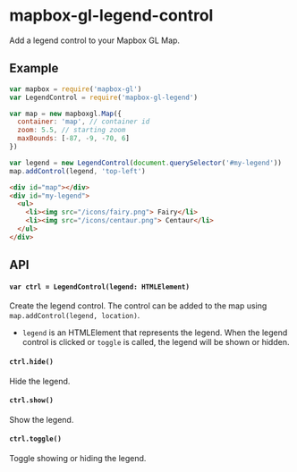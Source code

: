 # mapbox-gl-legend-control

Add a legend control to your Mapbox GL Map.

## Example

```js
var mapbox = require('mapbox-gl')
var LegendControl = require('mapbox-gl-legend')

var map = new mapboxgl.Map({
  container: 'map', // container id
  zoom: 5.5, // starting zoom
  maxBounds: [-87, -9, -70, 6]
})

var legend = new LegendControl(document.querySelector('#my-legend'))
map.addControl(legend, 'top-left')
```

```html
<div id="map"></div>
<div id="my-legend">
  <ul>
    <li><img src="/icons/fairy.png"> Fairy</li>
    <li><img src="/icons/centaur.png"> Centaur</li>
  </ul>
</div>
```

## API

#### ```var ctrl = LegendControl(legend: HTMLElement)```

Create the legend control. The control can be added to the map using `map.addControl(legend, location)`.

* `legend` is an HTMLElement that represents the legend. When the legend control is clicked or `toggle` is called, the legend will be shown or hidden.

#### ```ctrl.hide()```

Hide the legend.

#### ```ctrl.show()```

Show the legend.

#### ```ctrl.toggle()```

Toggle showing or hiding the legend.

